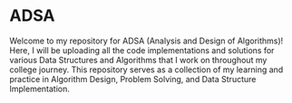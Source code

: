 # ADSA
Welcome to my repository for ADSA (Analysis and Design of Algorithms)! Here, I will be uploading all the code implementations and solutions for various Data Structures and Algorithms that I work on throughout my college journey. This repository serves as a collection of my learning and practice in Algorithm Design, Problem Solving, and Data Structure Implementation.


